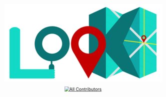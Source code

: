 <p align="center">
  <img src="./media/images/look-logo.png" />
</p>
<p align="center">
  <a href="#contributors">
       <img src="https://img.shields.io/badge/all_contributors-1-orange.svg?style=flat-square" alt="All Contributors" />
  </a>
